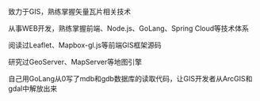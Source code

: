 致力于GIS，熟练掌握矢量瓦片相关技术

从事WEB开发，熟练掌握前端、Node.js、GoLang、Spring Cloud等技术体系

阅读过Leaflet、Mapbox-gl.js等前端GIS框架源码

研究过GeoServer、MapServer等地图引擎

自己用GoLang从0写了mdb和gdb数据库的读取代码，让GIS开发者从ArcGIS和gdal中解放出来
